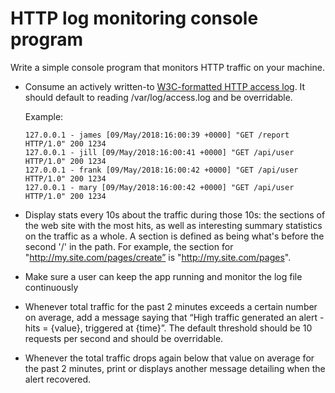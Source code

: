 HTTP log monitoring console program
===================================

Write a simple console program that monitors HTTP traffic on your machine.

* Consume an actively written-to [W3C-formatted HTTP access
  log][common-log-format]. It should default to reading /var/log/access.log and
  be overridable.

  Example:
  ```
  127.0.0.1 - james [09/May/2018:16:00:39 +0000] "GET /report HTTP/1.0" 200 1234
  127.0.0.1 - jill [09/May/2018:16:00:41 +0000] "GET /api/user HTTP/1.0" 200 1234
  127.0.0.1 - frank [09/May/2018:16:00:42 +0000] "GET /api/user HTTP/1.0" 200 1234
  127.0.0.1 - mary [09/May/2018:16:00:42 +0000] "GET /api/user HTTP/1.0" 200 1234
  ```
* Display stats every 10s about the traffic during those 10s: the sections of
  the web site with the most hits, as well as interesting summary statistics on
  the traffic as a whole. A section is defined as being what's before the second
  '/' in the path. For example, the section for
  "http://my.site.com/pages/create” is "http://my.site.com/pages".

* Make sure a user can keep the app running and monitor the log file
  continuously

* Whenever total traffic for the past 2 minutes exceeds a certain number on
  average, add a message saying that “High traffic generated an alert - hits =
  {value}, triggered at {time}”. The default threshold should be 10 requests per
  second and should be overridable.

* Whenever the total traffic drops again below that value on average for the
  past 2 minutes, print or displays another message detailing when the alert
  recovered.

[common-log-format]: https://en.wikipedia.org/wiki/Common_Log_Format

